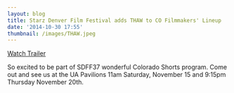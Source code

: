 ```yaml
---
layout: blog
title: Starz Denver Film Festival adds THAW to CO Filmmakers' Lineup
date: '2014-10-30 17:55'
thumbnail: /images/THAW.jpeg
---
```

[Watch Trailer](https://vimeo.com/106204915)

So excited to be part of SDFF37 wonderful Colorado Shorts program. Come out and see us at the UA Pavilions 11am Saturday, November 15 and 9:15pm Thursday November 20th.
